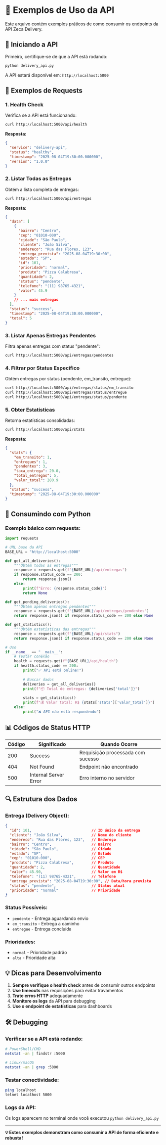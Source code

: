 # 🔌 Exemplos de Uso da API

Este arquivo contém exemplos práticos de como consumir os endpoints da API Zeca Delivery.

## 🚀 Iniciando a API

Primeiro, certifique-se de que a API está rodando:

```bash
python delivery_api.py
```

A API estará disponível em: `http://localhost:5000`

## 📡 Exemplos de Requests

### 1. Health Check
Verifica se a API está funcionando:

```bash
curl http://localhost:5000/api/health
```

**Resposta:**
```json
{
  "service": "delivery-api",
  "status": "healthy", 
  "timestamp": "2025-08-04T19:30:00.000000",
  "version": "1.0.0"
}
```

### 2. Listar Todas as Entregas
Obtém a lista completa de entregas:

```bash
curl http://localhost:5000/api/entregas
```

**Resposta:**
```json
{
  "data": [
    {
      "bairro": "Centro",
      "cep": "01010-000",
      "cidade": "São Paulo",
      "cliente": "João Silva",
      "endereco": "Rua das Flores, 123",
      "entrega_prevista": "2025-08-04T19:30:00",
      "estado": "SP",
      "id": 101,
      "prioridade": "normal",
      "produto": "Pizza Calabresa",
      "quantidade": 2,
      "status": "pendente",
      "telefone": "(11) 98765-4321",
      "valor": 45.9
    }
    // ... mais entregas
  ],
  "status": "success",
  "timestamp": "2025-08-04T19:30:00.000000",
  "total": 5
}
```

### 3. Listar Apenas Entregas Pendentes
Filtra apenas entregas com status "pendente":

```bash
curl http://localhost:5000/api/entregas/pendentes
```

### 4. Filtrar por Status Específico
Obtém entregas por status (pendente, em_transito, entregue):

```bash
curl http://localhost:5000/api/entregas/status/em_transito
curl http://localhost:5000/api/entregas/status/entregue
curl http://localhost:5000/api/entregas/status/pendente
```

### 5. Obter Estatísticas
Retorna estatísticas consolidadas:

```bash
curl http://localhost:5000/api/stats
```

**Resposta:**
```json
{
  "stats": {
    "em_transito": 1,
    "entregues": 1,
    "pendentes": 3,
    "taxa_entrega": 20.0,
    "total_entregas": 5,
    "valor_total": 280.9
  },
  "status": "success",
  "timestamp": "2025-08-04T19:30:00.000000"
}
```

## 🐍 Consumindo com Python

### Exemplo básico com requests:

```python
import requests

# URL base da API
BASE_URL = "http://localhost:5000"

def get_all_deliveries():
    """Obtém todas as entregas"""
    response = requests.get(f"{BASE_URL}/api/entregas")
    if response.status_code == 200:
        return response.json()
    else:
        print(f"Erro: {response.status_code}")
        return None

def get_pending_deliveries():
    """Obtém apenas entregas pendentes"""
    response = requests.get(f"{BASE_URL}/api/entregas/pendentes")
    return response.json() if response.status_code == 200 else None

def get_statistics():
    """Obtém estatísticas das entregas"""
    response = requests.get(f"{BASE_URL}/api/stats")
    return response.json() if response.status_code == 200 else None

# Uso
if __name__ == "__main__":
    # Testar conexão
    health = requests.get(f"{BASE_URL}/api/health")
    if health.status_code == 200:
        print("✅ API está online!")
        
        # Buscar dados
        deliveries = get_all_deliveries()
        print(f"📦 Total de entregas: {deliveries['total']}")
        
        stats = get_statistics()
        print(f"💰 Valor total: R$ {stats['stats']['valor_total']}")
    else:
        print("❌ API não está respondendo")
```

## 📊 Códigos de Status HTTP

| Código | Significado | Quando Ocorre |
|--------|-------------|---------------|
| 200 | Success | Requisição processada com sucesso |
| 404 | Not Found | Endpoint não encontrado |
| 500 | Internal Server Error | Erro interno no servidor |

## 🔍 Estrutura dos Dados

### Entrega (Delivery Object):
```json
{
  "id": 101,                           // ID único da entrega
  "cliente": "João Silva",             // Nome do cliente
  "endereco": "Rua das Flores, 123",   // Endereço
  "bairro": "Centro",                  // Bairro
  "cidade": "São Paulo",               // Cidade
  "estado": "SP",                      // Estado
  "cep": "01010-000",                  // CEP
  "produto": "Pizza Calabresa",        // Produto
  "quantidade": 2,                     // Quantidade
  "valor": 45.90,                      // Valor em R$
  "telefone": "(11) 98765-4321",       // Telefone
  "entrega_prevista": "2025-08-04T19:30:00", // Data/hora prevista
  "status": "pendente",                // Status atual
  "prioridade": "normal"               // Prioridade
}
```

### Status Possíveis:
- `pendente` - Entrega aguardando envio
- `em_transito` - Entrega a caminho
- `entregue` - Entrega concluída

### Prioridades:
- `normal` - Prioridade padrão
- `alta` - Prioridade alta

## 💡 Dicas para Desenvolvimento

1. **Sempre verifique o health check** antes de consumir outros endpoints
2. **Use timeouts** nas requisições para evitar travamentos
3. **Trate erros HTTP** adequadamente
4. **Monitore os logs** da API para debugging
5. **Use o endpoint de estatísticas** para dashboards

## 🛠️ Debugging

### Verificar se a API está rodando:
```bash
# PowerShell/CMD
netstat -an | findstr :5000

# Linux/macOS  
netstat -an | grep :5000
```

### Testar conectividade:
```bash
ping localhost
telnet localhost 5000
```

### Logs da API:
Os logs aparecem no terminal onde você executou `python delivery_api.py`

---

**💡 Estes exemplos demonstram como consumir a API de forma eficiente e robusta!**
